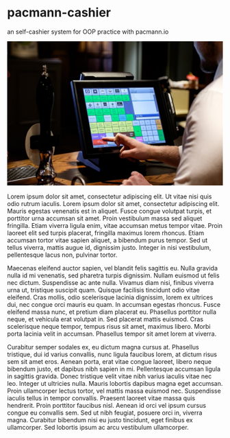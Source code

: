 # pacmann-cashier
an self-cashier system for OOP practice with pacmann.io

![kasir](/img.jpg)

Lorem ipsum dolor sit amet, consectetur adipiscing elit. Ut vitae nisi quis odio rutrum iaculis. Lorem ipsum dolor sit amet, consectetur adipiscing elit. Mauris egestas venenatis est in aliquet. Fusce congue volutpat turpis, et porttitor urna accumsan sit amet. Proin vestibulum massa sed aliquet fringilla. Etiam viverra ligula enim, vitae accumsan metus tempor vitae. Proin laoreet elit sed turpis placerat, fringilla maximus lorem rhoncus. Etiam accumsan tortor vitae sapien aliquet, a bibendum purus tempor. Sed ut tellus viverra, mattis augue id, dignissim justo. Integer in nisi vestibulum, pellentesque lacus non, pulvinar tortor.

Maecenas eleifend auctor sapien, vel blandit felis sagittis eu. Nulla gravida nulla id mi venenatis, sed pharetra turpis dignissim. Nullam euismod ut felis nec dictum. Suspendisse ac ante nulla. Vivamus diam nisi, finibus viverra urna ut, tristique suscipit quam. Quisque facilisis tincidunt odio vitae eleifend. Cras mollis, odio scelerisque lacinia dignissim, lorem ex ultrices dui, nec congue orci mauris eu quam. In accumsan egestas rhoncus. Fusce eleifend massa nunc, et pretium diam placerat eu. Phasellus porttitor nulla neque, et vehicula erat volutpat in. Sed placerat mattis euismod. Cras scelerisque neque tempor, tempus risus sit amet, maximus libero. Morbi porta lacinia velit in accumsan. Phasellus tempor sit amet lorem at viverra.

Curabitur semper sodales ex, eu dictum magna cursus at. Phasellus tristique, dui id varius convallis, nunc ligula faucibus lorem, at dictum risus sem sit amet eros. Aenean porta, erat vitae congue laoreet, libero neque bibendum justo, et dapibus nibh sapien in mi. Pellentesque accumsan ligula in sagittis gravida. Donec tristique velit vitae nibh varius iaculis vitae nec leo. Integer ut ultricies nulla. Mauris lobortis dapibus magna eget accumsan. Proin ullamcorper lectus tortor, vel mattis massa euismod nec. Suspendisse iaculis tellus in tempor convallis. Praesent laoreet vitae massa quis hendrerit. Proin porttitor faucibus nisl. Aenean id orci vel ipsum cursus congue eu convallis sem. Sed ut nibh feugiat, posuere orci in, viverra magna. Curabitur bibendum nisi eu justo tincidunt, eget finibus ex ullamcorper. Sed lobortis ipsum ac arcu vestibulum ullamcorper.
